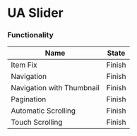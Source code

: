 # UA Slider

### Functionality

| Name | State |
| ---- | ----- |
| Item Fix | Finish |
| Navigation | Finish |
| Navigation with Thumbnail | Finish |
| Pagination | Finish |
| Automatic Scrolling | Finish |
| Touch Scrolling | Finish |